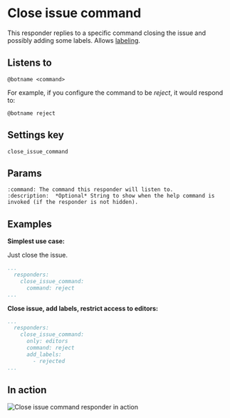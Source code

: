 Close issue command
===================

This responder replies to a specific command closing the issue and possibly adding some labels.
Allows [labeling](../labeling).

## Listens to

```
@botname <command>
```

For example, if you configure the command to be _reject_, it would respond to:
```
@botname reject
```

## Settings key

`close_issue_command`

## Params

```eval_rst
:command: The command this responder will listen to.
:description:  *Optional* String to show when the help command is invoked (if the responder is not hidden).
```

## Examples

**Simplest use case:**

Just close the issue.

```yaml
...
  responders:
    close_issue_command:
      command: reject
...
```

**Close issue, add labels, restrict access to editors:**
```yaml
...
  responders:
    close_issue_command:
      only: editors
      command: reject
      add_labels:
        - rejected
...
```

## In action

![](../images/responders/close_issue_command.png "Close issue command responder in action")
